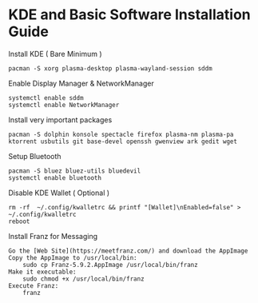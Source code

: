 # KDE and Basic Software Installation Guide

Install KDE ( Bare Minimum )

    pacman -S xorg plasma-desktop plasma-wayland-session sddm
  
Enable Display Manager & NetworkManager

    systemctl enable sddm
    systemctl enable NetworkManager

Install very important packages

    pacman -S dolphin konsole spectacle firefox plasma-nm plasma-pa ktorrent usbutils git base-devel openssh gwenview ark gedit wget

Setup Bluetooth

    pacman -S bluez bluez-utils bluedevil
    systemctl enable bluetooth

Disable KDE Wallet ( Optional )

    rm -rf  ~/.config/kwalletrc && printf "[Wallet]\nEnabled=false" > ~/.config/kwalletrc
    reboot

Install Franz for Messaging

    Go the [Web Site](https://meetfranz.com/) and download the AppImage
    Copy the AppImage to /usr/local/bin:
        sudo cp Franz-5.9.2.AppImage /usr/local/bin/franz
    Make it executable:
        sudo chmod +x /usr/local/bin/franz
    Execute Franz:
        franz
